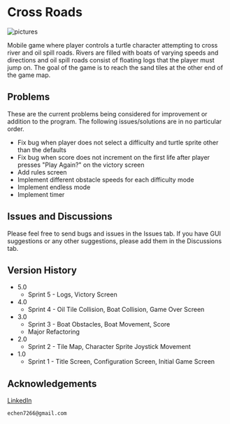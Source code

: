 # Cross Roads

![pictures]

Mobile game where player controls a turtle character attempting to cross river and oil spill roads. Rivers are filled with boats of varying speeds and directions and oil spill roads consist of floating logs that the player must jump on. The goal of the game is to reach the sand tiles at the other end of the game map.

## Problems
These are the current problems being considered for improvement or addition to the program. The following issues/solutions are in no particular order.
* Fix bug when player does not select a difficulty and turtle sprite other than the defaults
* Fix bug when score does not increment on the first life after player presses "Play Again?" on the victory screen
* Add rules screen
* Implement different obstacle speeds for each difficulty mode
* Implement endless mode
* Implement timer

## Issues and Discussions
Please feel free to send bugs and issues in the Issues tab. If you have GUI suggestions or any other suggestions, please add them in the Discussions tab.

## Version History
* 5.0
    * Sprint 5 - Logs, Victory Screen
* 4.0
    * Sprint 4 - Oil Tile Collision, Boat Collision, Game Over Screen
* 3.0
    * Sprint 3 - Boat Obstacles, Boat Movement, Score
    * Major Refactoring
* 2.0
    * Sprint 2 - Tile Map, Character Sprite Joystick Movement
* 1.0
    * Sprint 1 - Title Screen, Configuration Screen, Initial Game Screen

## Acknowledgements
[LinkedIn](https://www.linkedin.com/in/ericchenatl/)<br/>
```
echen7266@gmail.com
```

[pictures]: https://i.imgur.com/Om4Vm47.png
